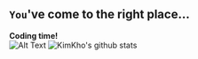 ## `You`'ve come to the right place...
**Coding time!**<br/>
![Alt Text](https://media1.tenor.com/images/729c896167ca0fd81b2957465054acc8/tenor.gif?itemid=12868571)
![KimKho's github stats](https://github-readme-stats.vercel.app/api?username=KimKosit&count_private=true)
